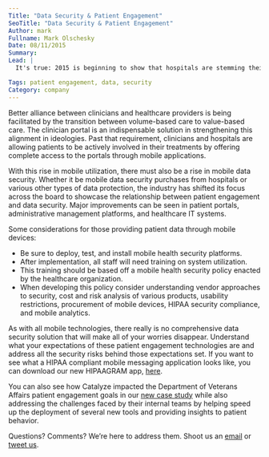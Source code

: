 ```yaml
---
Title: "Data Security & Patient Engagement"
SeoTitle: "Data Security & Patient Engagement"
Author: mark
Fullname: Mark Olschesky
Date: 08/11/2015
Summary: 
Lead: |
  It's true: 2015 is beginning to show that hospitals are stemming their primary initiatives from patient engagement. When the HITECH Act was passed back in 2009, hospitals and all medical facilities started to create patient portals to assure that patients would be able to view, download, and even transmit their medical profiles and information as they see fit. But as the latest findings will report, not only are patient engagement stratagem taking priority, but data security is at the forefront as well, closing the loop on the rising number of patient data breaches and cybersecurity attacks that threaten the healthcare industry to ensure value-based healthcare delivery is successful.

Tags: patient engagement, data, security
Category: company
---
```

Better alliance between clinicians and healthcare providers is being facilitated by the transition between volume-based care to value-based care. The clinician portal is an indispensable solution in strengthening this alignment in ideologies. Past that requirement, clinicians and hospitals are allowing patients to be actively involved in their treatments by offering complete access to the portals through mobile applications. 

With this rise in mobile utilization, there must also be a rise in mobile data security. Whether it be mobile data security purchases from hospitals or various other types of data protection, the industry has shifted its focus across the board to showcase the relationship between patient engagement and data security. Major improvements can be seen in patient portals, administrative management platforms, and healthcare IT systems. 

Some considerations for those providing patient data through mobile devices:
- Be sure to deploy, test, and install mobile health security platforms.
- After implementation, all staff will need training on system utilization.
- This training should be based off a mobile health security policy enacted by the healthcare organization.
- When developing this policy consider understanding vendor approaches to security, cost and risk analysis of various products, usability restrictions, procurement of mobile devices, HIPAA security compliance, and mobile analytics. 

As with all mobile technologies, there really is no comprehensive data security solution that will make all of your worries disappear. Understand what your expectations of these patient engagement technologies are and address all the security risks behind those expectations set. If you want to see what a HIPAA compliant mobile messaging application looks like, you can download our new HIPAAGRAM app, [here](http://hipaagr.am/).

You can also see how Catalyze impacted the Department of Veterans Affairs patient engagement goals in our [new case study](https://catalyze.io/customers/veterans-affairs) while also addressing the challenges faced by their internal teams by helping speed up the deployment of several new tools and providing insights to patient behavior.

Questions? Comments? We’re here to address them. Shoot us an [email](hello@catalyze.io) or [tweet us](https://twitter.com/catalyzeio).

